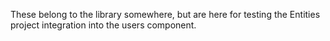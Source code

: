 These belong to the library somewhere, but are here for testing the Entities project integration into the users component.